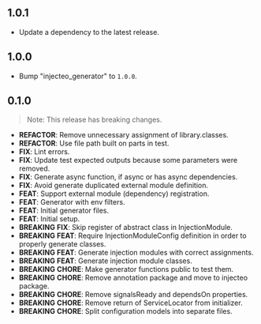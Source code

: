 ## 1.0.1

 - Update a dependency to the latest release.

## 1.0.0

 - Bump "injecteo_generator" to `1.0.0`.

## 0.1.0

> Note: This release has breaking changes.

 - **REFACTOR**: Remove unnecessary assignment of library.classes.
 - **REFACTOR**: Use file path built on parts in test.
 - **FIX**: Lint errors.
 - **FIX**: Update test expected outputs because some parameters were removed.
 - **FIX**: Generate async function, if async or has async dependencies.
 - **FIX**: Avoid generate duplicated external module definition.
 - **FEAT**: Support external module (dependency) registration.
 - **FEAT**: Generator with env filters.
 - **FEAT**: Initial generator files.
 - **FEAT**: Initial setup.
 - **BREAKING** **FIX**: Skip register of abstract class in InjectionModule.
 - **BREAKING** **FEAT**: Require InjectionModuleConfig definition in order to properly generate classes.
 - **BREAKING** **FEAT**: Generate injection modules with correct assignments.
 - **BREAKING** **FEAT**: Generate injection module classes.
 - **BREAKING** **CHORE**: Make generator functions public to test them.
 - **BREAKING** **CHORE**: Remove annotation package and move to injecteo package.
 - **BREAKING** **CHORE**: Remove signalsReady and dependsOn properties.
 - **BREAKING** **CHORE**: Remove return of ServiceLocator from initializer.
 - **BREAKING** **CHORE**: Split configuration models into separate files.

